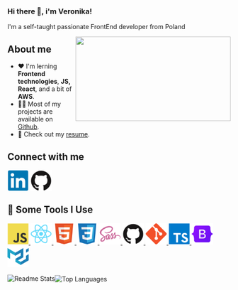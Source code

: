 ### Hi there 👋, i'm Veronika!

I'm a self-taught passionate FrontEnd developer from Poland

<img align="right" src="https://media2.giphy.com/media/v1.Y2lkPTc5MGI3NjExZTdjOTc2OTkyZTQ4ZmZmNjM4MGVlYjNhMWE1ZjI5YzQzYjFhN2Y0NiZjdD1n/dbtDDSvWErdf2/giphy.gif" width="350" height="190" />

<h2>About me</h2>

<ul>
<li>❤️ I'm lerning <strong>Frontend technologies</strong>, <strong>JS, React</strong>, and a bit of <strong>AWS</strong>.</li>
<li>👨‍💻 Most of my projects are available on <a href="https://github.com/Weranika?tab=repositories">Github</a>.</li>
<li>📙 Check out my <a href="https://github.com/Weranika/rsschool-cv/blob/cv/CV_Veranika_Lapanava.pdf">resume</a>.</li>
</ul>

<h2>Connect with me</h2>
<p>
<a href="https://www.linkedin.com/in/veranika-lapanava-57748b1b4/" target="_blank" rel="noreferrer"><img align="center" src="https://raw.githubusercontent.com/devicons/devicon/master/icons/linkedin/linkedin-original.svg" alt="danielschuster-muc" height="48" width="48" /></a>
<a href="https://github.com/Weranika" target="_blank" rel="noreferrer"><img align="center" src="https://raw.githubusercontent.com/devicons/devicon/master/icons/github/github-original.svg" alt="danielschuster-muc" height="48" width="48" /></a>
</p>

<h2>🚀 Some Tools I Use</h2>
<p>
  <a href="https://www.javascript.com/" target="_blank" rel="noreferrer">
    <img src="https://raw.githubusercontent.com/devicons/devicon/master/icons/javascript/javascript-original.svg" alt="javascript" width="48" height="48"/>
  </a>  
  <a href="https://reactjs.org/" target="_blank" rel="noreferrer">
    <img src="https://raw.githubusercontent.com/devicons/devicon/master/icons/react/react-original.svg" alt="react" width="48" height="48"/>
  </a>
  <a href="https://www.w3.org/html/" target="_blank" rel="noreferrer">
    <img src="https://raw.githubusercontent.com/devicons/devicon/master/icons/html5/html5-original.svg" alt="html" width="48" height="48"/>
  </a>
  <a href="https://www.w3.org/Style/CSS/" target="_blank" rel="noreferrer">
    <img src="https://raw.githubusercontent.com/devicons/devicon/master/icons/css3/css3-original.svg" alt="css" width="48" height="48"/>
  </a>
  <a href="https://sass-lang.com/" target="_blank" rel="noreferrer">
    <img src="https://raw.githubusercontent.com/devicons/devicon/master/icons/sass/sass-original.svg" alt="sass" width="48" height="48"/>
  </a>
  <a href="https://github.com/" target="_blank" rel="noreferrer">
    <img src="https://raw.githubusercontent.com/devicons/devicon/master/icons/github/github-original.svg" alt="github" width="48" height="48"/>
  </a>
  <a href="https://git-scm.com/" target="_blank" rel="noreferrer">
    <img src="https://raw.githubusercontent.com/devicons/devicon/master/icons/git/git-original.svg" alt="git" width="48" height="48"/>
  </a>
  <a href="https://www.typescriptlang.org/" target="_blank" rel="noreferrer">
    <img src="https://raw.githubusercontent.com/devicons/devicon/master/icons/typescript/typescript-original.svg" alt="typescript" width="48" height="48"/>
  </a>
  <a href="https://getbootstrap.com/" target="_blank" rel="noreferrer">
    <img src="https://raw.githubusercontent.com/devicons/devicon/master/icons/bootstrap/bootstrap-original.svg" alt="bootstrap" width="48" height="48"/>
  </a>
  <a href="https://mui.com/" target="_blank" rel="noreferrer">
    <img src="https://raw.githubusercontent.com/devicons/devicon/master/icons/materialui/materialui-original.svg" alt="materialui" width="48" height="48"/>
  </a>
</p>
<p><img align="left" src="https://github-readme-stats.vercel.app/api?username=Weranika&show_icons=true&theme=algolia" alt="Readme Stats" /></p>
<p><img align="center" src="https://github-readme-stats.vercel.app/api/top-langs?username=Weranika&show_icons=true&theme=algolia&layout=compact" alt="Top Languages" /></p>

